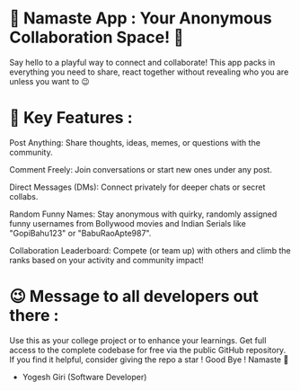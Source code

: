 # 🚀 Namaste App : Your Anonymous Collaboration Space! 🎉

Say hello to a playful way to connect and collaborate! This app packs in everything you need to share, react together without revealing who you are unless you want to 😉

# 🌟 Key Features :

Post Anything: Share thoughts, ideas, memes, or questions with the community.

Comment Freely: Join conversations or start new ones under any post.

Direct Messages (DMs): Connect privately for deeper chats or secret collabs.

Random Funny Names: Stay anonymous with quirky, randomly assigned funny usernames from Bollywood movies and Indian Serials like "GopiBahu123" or "BabuRaoApte987".

Collaboration Leaderboard: Compete (or team up) with others and climb the ranks based on your activity and community impact!

# 😉 Message to all developers out there : 

Use this as your college project or to enhance your learnings. Get full access to the complete codebase for free via the public GitHub repository. If you find it helpful, consider giving the repo a star ! Good Bye ! Namaste 🙏

- Yogesh Giri (Software Developer)
